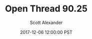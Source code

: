 ---
layout: podcast
title: "Open Thread 90.25"
author: Scott Alexander
description: https://slatestarcodex.com/2017/12/06/open-thread-90-25/
date: 2017-12-06 12:00:00 PST
length: 75173
duration: 19
guid: open-thread-90-25
---